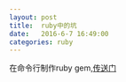 ```yaml
---
layout: post
title:  ruby中的坑
date:   2016-6-7 16:49:00
categories: ruby
---
```

在命令行制作ruby gem,[传送门](https://github.com/QuietListener/mygem)
